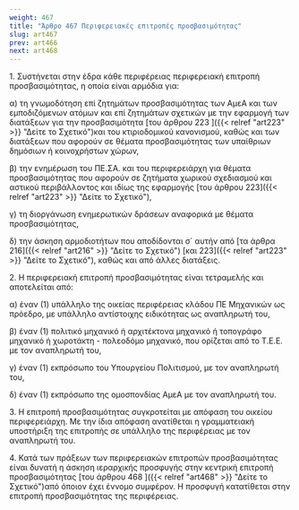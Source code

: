 ```yaml
---
weight: 467
title: "Άρθρο 467 Περιφερειακές επιτροπές προσβασιμότητας"
slug: art467
prev: art466
next: art468
---
```


1\. Συστήνεται στην έδρα κάθε περιφέρειας περιφερειακή επιτροπή προσβασιμότητας, η οποία είναι αρμόδια για:

α) τη γνωμοδότηση επί ζητημάτων προσβασιμότητας των ΑμεΑ και των εμποδιζόμενων ατόμων και επί ζητημάτων σχετικών με την εφαρμογή των διατάξεων για την προσβασιμότητα [του άρθρου 223 ]({{< relref "art223" >}} "Δείτε το Σχετικό")και του κτιριοδομικού κανονισμού, καθώς και των διατάξεων που αφορούν σε θέματα προσβασιμότητας των υπαίθριων δημόσιων ή κοινοχρήστων χώρων,

β) την ενημέρωση του ΠΕ.ΣΑ. και του περιφερειάρχη για θέματα προσβασιμότητας που αφορούν σε ζητήματα χωρικού σχεδιασμού και αστικού περιβάλλοντος και ιδίως της εφαρμογής [του άρθρου 223]({{< relref "art223" >}} "Δείτε το Σχετικό"),

γ) τη διοργάνωση ενημερωτικών δράσεων αναφορικά με θέματα προσβασιμότητας,

δ) την άσκηση αρμοδιοτήτων που αποδίδονται σ\` αυτήν από [τα άρθρα 216]({{< relref "art216" >}} "Δείτε το Σχετικό") [και 223]({{< relref "art223" >}} "Δείτε το Σχετικό"), καθώς και από άλλες διατάξεις.

2\. Η περιφερειακή επιτροπή προσβασιμότητας είναι τετραμελής και αποτελείται από:

α) έναν (1) υπάλληλο της οικείας περιφέρειας κλάδου ΠΕ Μηχανικών ως πρόεδρο, με υπάλληλο αντίστοιχης ειδικότητας ως αναπληρωτή του,

β) έναν (1) πολιτικό μηχανικό ή αρχιτέκτονα μηχανικό ή τοπογράφο μηχανικό ή χωροτάκτη - πολεοδόμο μηχανικό, που ορίζεται από το Τ.Ε.Ε. με τον αναπληρωτή του,

γ) έναν (1) εκπρόσωπο του Υπουργείου Πολιτισμού, με τον αναπληρωτή του,

δ) έναν (1) εκπρόσωπο της ομοσπονδίας ΑμεΑ με τον αναπληρωτή του.

3\. Η επιτροπή προσβασιμότητας συγκροτείται με απόφαση του οικείου περιφερειάρχη. Με την ίδια απόφαση ανατίθεται η γραμματειακή υποστήριξη της επιτροπής σε υπάλληλο της περιφέρειας με τον αναπληρωτή του.

4\. Κατά των πράξεων των περιφερειακών επιτροπών προσβασιμότητας είναι δυνατή η άσκηση ιεραρχικής προσφυγής στην κεντρική επιτροπή προσβασιμότητας [του άρθρου 468 ]({{< relref "art468" >}} "Δείτε το Σχετικό")από όποιον έχει έννομο συμφέρον. Η προσφυγή κατατίθεται στην επιτροπή προσβασιμότητας της περιφέρειας.


